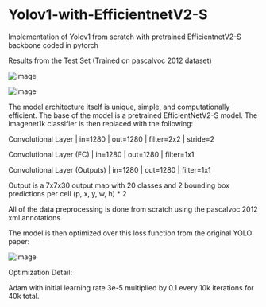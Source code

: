 # Yolov1-with-EfficientnetV2-S
Implementation of Yolov1 from scratch with pretrained EfficientnetV2-S backbone coded in pytorch

Results from the Test Set (Trained on pascalvoc 2012 dataset)


![image](https://github.com/nickd16/Yolov1-with-EfficientnetV2-S/assets/108239710/14940662-6235-4f83-acd6-3ce67c1220d6)


![image](https://github.com/nickd16/Yolov1-with-EfficientnetV2-S/assets/108239710/f07fbb82-4a2d-4b28-86f4-9d94a131d065)


The model architecture itself is unique, simple, and computationally efficient. The base of the model is a pretrained EfficientNetV2-S model. The imagenet1k classifier is then replaced with the following:

Convolutional Layer | in=1280 | out=1280 | filter=2x2 | stride=2

Convolutional Layer (FC) | in=1280 | out=1280 | filter=1x1

Convolutional Layer (Outputs) | in=1280 | out=1280 | filter=1x1

Output is a 7x7x30 output map with 20 classes and 2 bounding box predictions per cell (p, x, y, w, h) * 2

All of the data preprocessing is done from scratch using the pascalvoc 2012 xml annotations.

The model is then optimized over this loss function from the original YOLO paper:


![image](https://github.com/nickd16/Yolov1-with-EfficientnetV2-S/assets/108239710/85b81dbd-21a3-4e08-bbd0-4b354fb2b657)


Optimization Detail:

Adam with initial learning rate 3e-5 multiplied by 0.1 every 10k iterations for 40k total.



